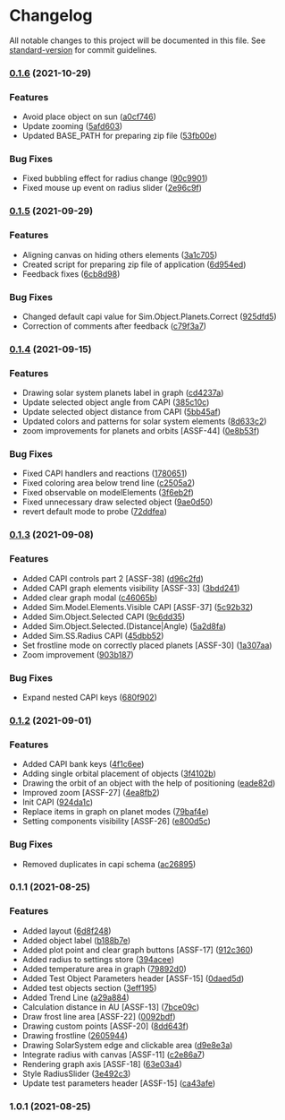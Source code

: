# Changelog

All notable changes to this project will be documented in this file. See [standard-version](https://github.com/conventional-changelog/standard-version) for commit guidelines.

### [0.1.6](https://gitlab.com/gogoapps/asu-solar-system-formation/compare/v0.1.5...v0.1.6) (2021-10-29)


### Features

* Avoid place object on sun ([a0cf746](https://gitlab.com/gogoapps/asu-solar-system-formation/commit/a0cf746126f2802ca5b861315ca3e3289b9740e2))
* Update zooming ([5afd603](https://gitlab.com/gogoapps/asu-solar-system-formation/commit/5afd6038543c9307b68c60a8ebf22660b68c3ec2))
* Updated BASE_PATH for preparing zip file ([53fb00e](https://gitlab.com/gogoapps/asu-solar-system-formation/commit/53fb00e23c739f90b4fffa138532aeae465469e7))


### Bug Fixes

* Fixed bubbling effect for radius change ([90c9901](https://gitlab.com/gogoapps/asu-solar-system-formation/commit/90c9901e0a5fde82c941d794ef2bedcabcbb2cfd))
* Fixed mouse up event on radius slider ([2e96c9f](https://gitlab.com/gogoapps/asu-solar-system-formation/commit/2e96c9f91e3cd3c15288f3b7a9a69d7959a46491))

### [0.1.5](https://gitlab.com/gogoapps/asu-solar-system-formation/compare/v0.1.4...v0.1.5) (2021-09-29)


### Features

* Aligning canvas on hiding others elements ([3a1c705](https://gitlab.com/gogoapps/asu-solar-system-formation/commit/3a1c7054c0d6adbe7f33b60874ec4481096df808))
* Created script for preparing zip file of application ([6d954ed](https://gitlab.com/gogoapps/asu-solar-system-formation/commit/6d954eda24e48f36e0bdd6ef2afdac29b77c04dd))
* Feedback fixes ([6cb8d98](https://gitlab.com/gogoapps/asu-solar-system-formation/commit/6cb8d9812cc9fd97ecf74b2b5e09dc15d478f90d))


### Bug Fixes

* Changed default capi value for Sim.Object.Planets.Correct ([925dfd5](https://gitlab.com/gogoapps/asu-solar-system-formation/commit/925dfd523f403dba91f7059ea5f899ad7d4cc9fd))
* Correction of comments after feedback ([c79f3a7](https://gitlab.com/gogoapps/asu-solar-system-formation/commit/c79f3a76b1482db297fbf215bef8d3c0526658f4))

### [0.1.4](https://gitlab.com/gogoapps/asu-solar-system-formation/compare/v0.1.3...v0.1.4) (2021-09-15)


### Features

* Drawing solar system planets label in graph ([cd4237a](https://gitlab.com/gogoapps/asu-solar-system-formation/commit/cd4237ad9d27b4456b26b212bc4834f4331d208d))
* Update selected object angle from CAPI ([385c10c](https://gitlab.com/gogoapps/asu-solar-system-formation/commit/385c10ce6eaa66dd06368bbed2d1c9f6ad46e331))
* Update selected object distance from CAPI ([5bb45af](https://gitlab.com/gogoapps/asu-solar-system-formation/commit/5bb45afd270203136191043c638d6f308f95da51))
* Updated colors and patterns for solar system elements ([8d633c2](https://gitlab.com/gogoapps/asu-solar-system-formation/commit/8d633c2f089c9dd53536104ed6802f7ad6c3556a))
* zoom improvements for planets and orbits [ASSF-44] ([0e8b53f](https://gitlab.com/gogoapps/asu-solar-system-formation/commit/0e8b53fda3972a4e1c587e703f62fbfbbeb03339))


### Bug Fixes

* Fixed CAPI handlers and reactions ([1780651](https://gitlab.com/gogoapps/asu-solar-system-formation/commit/1780651cf4e7c1173352338edce701cf52d5e793))
* Fixed coloring area below trend line ([c2505a2](https://gitlab.com/gogoapps/asu-solar-system-formation/commit/c2505a2f4a66a975d22afa1eb4bf77a214e34fe6))
* Fixed observable on modelElements ([3f6eb2f](https://gitlab.com/gogoapps/asu-solar-system-formation/commit/3f6eb2f05367467bdbc785fcf329a79a96aa1d56))
* Fixed unnecessary draw selected object ([9ae0d50](https://gitlab.com/gogoapps/asu-solar-system-formation/commit/9ae0d50ff2ad6aa0ada748f6781609f164c93303))
* revert default mode to probe ([72ddfea](https://gitlab.com/gogoapps/asu-solar-system-formation/commit/72ddfea0836f01e114ecdf9a29832073fed92f6d))

### [0.1.3](https://gitlab.com/gogoapps/asu-solar-system-formation/compare/v0.1.2...v0.1.3) (2021-09-08)


### Features

* Added CAPI controls part 2 [ASSF-38] ([d96c2fd](https://gitlab.com/gogoapps/asu-solar-system-formation/commit/d96c2fdce085c350ee13c2b2e99eaa461776eaa9))
* Added CAPI graph elements visibility [ASSF-33] ([3bdd241](https://gitlab.com/gogoapps/asu-solar-system-formation/commit/3bdd241bad3e1fcbd4c041c1f54615ad1bab450b))
* Added clear graph modal ([c46065b](https://gitlab.com/gogoapps/asu-solar-system-formation/commit/c46065be8075d436d0f1dc0b96ca5dbca47f2017))
* Added Sim.Model.Elements.Visible CAPI [ASSF-37] ([5c92b32](https://gitlab.com/gogoapps/asu-solar-system-formation/commit/5c92b32e6a4936618789a21e47a31de2e6b1895b))
* Added Sim.Object.Selected CAPI ([9c6dd35](https://gitlab.com/gogoapps/asu-solar-system-formation/commit/9c6dd35b04badf3f3fa8539b284262084469534d))
* Added Sim.Object.Selected.(Distance|Angle) ([5a2d8fa](https://gitlab.com/gogoapps/asu-solar-system-formation/commit/5a2d8fa05a1d03b18a340c6d01ea479bdc514fa1))
* Added Sim.SS.Radius CAPI ([45dbb52](https://gitlab.com/gogoapps/asu-solar-system-formation/commit/45dbb52ad83821adde6f9ce679ffebece28d1e28))
* Set frostline mode on correctly placed planets [ASSF-30] ([1a307aa](https://gitlab.com/gogoapps/asu-solar-system-formation/commit/1a307aae344394a45abc4e4d5018b38dfa228086))
* Zoom improvement ([903b187](https://gitlab.com/gogoapps/asu-solar-system-formation/commit/903b187f67c0572eb7ddf1b7117611c6c282e06c))


### Bug Fixes

* Expand nested CAPI keys ([680f902](https://gitlab.com/gogoapps/asu-solar-system-formation/commit/680f902d9be0ae3c3f7d679f0da01ecc4809c525))

### [0.1.2](https://gitlab.com/gogoapps/asu-solar-system-formation/compare/v0.1.1...v0.1.2) (2021-09-01)


### Features

* Added CAPI bank keys ([4f1c6ee](https://gitlab.com/gogoapps/asu-solar-system-formation/commit/4f1c6ee630811fe2fbf53e4078b6609bb7c6051c))
* Adding single orbital placement of objects ([3f4102b](https://gitlab.com/gogoapps/asu-solar-system-formation/commit/3f4102b0d5ee5a1db9da05b83549a8b48196e4ab))
* Drawing the orbit of an object with the help of positioning ([eade82d](https://gitlab.com/gogoapps/asu-solar-system-formation/commit/eade82d6896d36982479ce2d12b3ad1293039271))
* Improved zoom [ASSF-27] ([4ea8fb2](https://gitlab.com/gogoapps/asu-solar-system-formation/commit/4ea8fb233edc09f258a4c8300849a81af7e53ff1))
* Init CAPI ([924da1c](https://gitlab.com/gogoapps/asu-solar-system-formation/commit/924da1c00edaf5a7de239af7830e40350082ed0c))
* Replace items in graph on planet modes ([79baf4e](https://gitlab.com/gogoapps/asu-solar-system-formation/commit/79baf4eaa97fa1aa6a25670253fa932ff7bf837f))
* Setting components visibility [ASSF-26] ([e800d5c](https://gitlab.com/gogoapps/asu-solar-system-formation/commit/e800d5cb3986550a4d2ece8a725dd63aca42c783))


### Bug Fixes

* Removed duplicates in capi schema ([ac26895](https://gitlab.com/gogoapps/asu-solar-system-formation/commit/ac2689500f3cdcc3c032e1eaf0e3cfc90d551aff))

### 0.1.1 (2021-08-25)


### Features

* Added layout ([6d8f248](https://gitlab.com/gogoapps/asu-solar-system-formation/commit/6d8f24834f4993ff89f5bf342890e7388e87ca81))
* Added object label ([b188b7e](https://gitlab.com/gogoapps/asu-solar-system-formation/commit/b188b7eb10a7ec5a6a613351907ef73fbe0ec398))
* Added plot point and clear graph buttons [ASSF-17] ([912c360](https://gitlab.com/gogoapps/asu-solar-system-formation/commit/912c3604b6c33e021a2453afb95e8236adf64404))
* Added radius to settings store ([394acee](https://gitlab.com/gogoapps/asu-solar-system-formation/commit/394acee1870145c4c7105efb755802b8dff5c1b2))
* Added temperature area in graph ([79892d0](https://gitlab.com/gogoapps/asu-solar-system-formation/commit/79892d0d3ccf326bf9eb5a0b43e4c62e2b9fd6ba))
* Added Test Object Parameters header [ASSF-15] ([0daed5d](https://gitlab.com/gogoapps/asu-solar-system-formation/commit/0daed5dfc7724133092d7a37aec47d0e5a6a00b0))
* Added test objects section ([3eff195](https://gitlab.com/gogoapps/asu-solar-system-formation/commit/3eff195e38087e9435b06f0b3989cf4f356f6ead))
* Added Trend Line ([a29a884](https://gitlab.com/gogoapps/asu-solar-system-formation/commit/a29a8849273186a2b5351028f04325437df8304d))
* Calculation distance in AU [ASSF-13] ([7bce09c](https://gitlab.com/gogoapps/asu-solar-system-formation/commit/7bce09ce5dfedb1da85408f43cfd492fec3bc173))
* Draw frost line area [ASSF-22] ([0092bdf](https://gitlab.com/gogoapps/asu-solar-system-formation/commit/0092bdffa6628333d29e5c4a39921c61e0f72b83))
* Drawing custom points [ASSF-20] ([8dd643f](https://gitlab.com/gogoapps/asu-solar-system-formation/commit/8dd643f13fe6144b0b0b9b85207868d6f2d07632))
* Drawing frostline ([2605944](https://gitlab.com/gogoapps/asu-solar-system-formation/commit/2605944086e5ed6a617c633aa0376464bb7a213e))
* Drawing SolarSystem edge and clickable area ([d9e8e3a](https://gitlab.com/gogoapps/asu-solar-system-formation/commit/d9e8e3a0ade8f1f1794dbfa59f7f8dffeaadadbd))
* Integrate radius with canvas [ASSF-11] ([c2e86a7](https://gitlab.com/gogoapps/asu-solar-system-formation/commit/c2e86a7d7082294809f9f15e487781d082117d68))
* Rendering graph axis [ASSF-18] ([63e03a4](https://gitlab.com/gogoapps/asu-solar-system-formation/commit/63e03a43a0e4f5d0f60766b25207260946df6bd1))
* Style RadiusSlider ([3e492c3](https://gitlab.com/gogoapps/asu-solar-system-formation/commit/3e492c33154af2034ceb9db593a4e570f6e11cb4))
* Update test parameters header [ASSF-15] ([ca43afe](https://gitlab.com/gogoapps/asu-solar-system-formation/commit/ca43afe2fcee13ce8999f438a4e2daa00b6188a5))

### 1.0.1 (2021-08-25)
